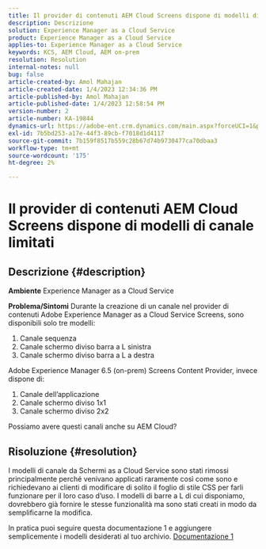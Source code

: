```yaml
---
title: Il provider di contenuti AEM Cloud Screens dispone di modelli di canale limitati
description: Descrizione
solution: Experience Manager as a Cloud Service
product: Experience Manager as a Cloud Service
applies-to: Experience Manager as a Cloud Service
keywords: KCS, AEM Cloud, AEM on-prem
resolution: Resolution
internal-notes: null
bug: false
article-created-by: Amol Mahajan
article-created-date: 1/4/2023 12:34:36 PM
article-published-by: Amol Mahajan
article-published-date: 1/4/2023 12:58:54 PM
version-number: 2
article-number: KA-19844
dynamics-url: https://adobe-ent.crm.dynamics.com/main.aspx?forceUCI=1&pagetype=entityrecord&etn=knowledgearticle&id=2c06cc21-2c8c-ed11-81ad-6045bd0061cb
exl-id: 7b5bd253-a17e-44f3-89cb-f7018d1d4117
source-git-commit: 7b159f8517b559c28b67d74b9730477ca70dbaa3
workflow-type: tm+mt
source-wordcount: '175'
ht-degree: 2%

---
```


# Il provider di contenuti AEM Cloud Screens dispone di modelli di canale limitati

## Descrizione {#description}

<b>Ambiente</b>
Experience Manager as a Cloud Service


<b>Problema/Sintomi</b>
Durante la creazione di un canale nel provider di contenuti Adobe Experience Manager as a Cloud Service Screens, sono disponibili solo tre modelli:

1. Canale sequenza
2. Canale schermo diviso barra a L sinistra
3. Canale schermo diviso barra a L a destra




Adobe Experience Manager 6.5 (on-prem) Screens Content Provider, invece dispone di:

1. Canale dell’applicazione
2. Canale schermo diviso 1x1
3. Canale schermo diviso 2x2


Possiamo avere questi canali anche su AEM Cloud?


## Risoluzione {#resolution}


I modelli di canale da Schermi as a Cloud Service sono stati rimossi principalmente perché venivano applicati raramente così come sono e richiedevano ai clienti di modificare di solito il foglio di stile CSS per farli funzionare per il loro caso d’uso.
I modelli di barre a L di cui disponiamo, dovrebbero già fornire le stesse funzionalità ma sono stati creati in modo da semplificarne la modifica.

In pratica puoi seguire questa documentazione 1 e aggiungere semplicemente i modelli desiderati al tuo archivio.
[Documentazione 1](https://experienceleague.adobe.com/docs/experience-manager-screens/user-guide/developing/creating-custom-templates-multizone-layouts.html?lang=en)
